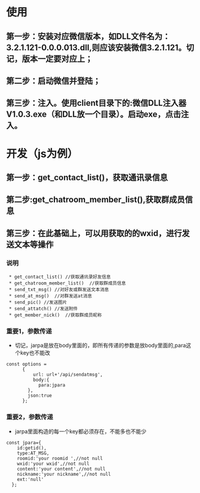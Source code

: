 # 使用
## 第一步：安装对应微信版本，如DLL文件名为：3.2.1.121-0.0.0.013.dll,则应该安装微信3.2.1.121。切记，版本一定要对应上；
## 第二步：启动微信并登陆；
## 第三步：注入。使用client目录下的:微信DLL注入器V1.0.3.exe（和DLL放一个目录）。启动exe，点击注入。
# 开发（js为例）
## 第一步：get_contact_list()，获取通讯录信息
## 第二步:get_chatroom_member_list(),获取群成员信息
## 第三步：在此基础上，可以用获取的的wxid，进行发送文本等操作
### 说明
```
 * get_contact_list() //获取通讯录好友信息
 * get_chatroom_member_list()  //获取群成员信息
 * send_txt_msg() //对好友或群发送文本消息
 * send_at_msg()  //对群发送at消息
 * send_pic() //发送图片
 * send_attatch() //发送附件
 * get_member_nick()  //获取群成员昵称
```
###
### 重要1，参数传递
* 切记，jarpa是放在body里面的，即所有传递的参数是放body里面的,para这个key也不能改
```
const options =
      {
          url: url+'/api/sendatmsg',
          body:{
            para:jpara
        },
        json:true
      };
```
### 重要2，参数传递
* jarpa里面构造的每一个key都必须存在，不能多也不能少
```
const jpara={
    id:getid(),
    type:AT_MSG,
    roomid:'your roomid ',//not null
    wxid:'your wxid',//not null
    content:'your content',//not null
    nickname:'your nickname',//not null
    ext:'null'
  };  
```
